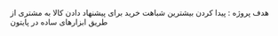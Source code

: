 هدف پروژه : پیدا کردن بیشترین شباهت خرید برای پیشنهاد دادن کالا به مشتری از طریق ابزارهای ساده در پایتون 
